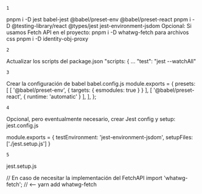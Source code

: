     1

pnpm i -D jest babel-jest @babel/preset-env @babel/preset-react 
pnpm i -D @testing-library/react @types/jest jest-environment-jsdom
Opcional: Si usamos Fetch API en el proyecto:
pnpm i -D whatwg-fetch
para archivos css
pnpm i -D identity-obj-proxy

    2

Actualizar los scripts del package.json
"scripts: {
  ...
  "test": "jest --watchAll"

    3

Crear la configuración de babel babel.config.js
module.exports = {
    presets: [
        [ '@babel/preset-env', { targets: { esmodules: true } } ],
        [ '@babel/preset-react', { runtime: 'automatic' } ],
    ],
};

    4

Opcional, pero eventualmente necesario, crear Jest config y setup:
jest.config.js

module.exports = {
    testEnvironment: 'jest-environment-jsdom',
    setupFiles: ['./jest.setup.js']
}

    5

jest.setup.js

// En caso de necesitar la implementación del FetchAPI
import 'whatwg-fetch'; // <-- yarn add whatwg-fetch